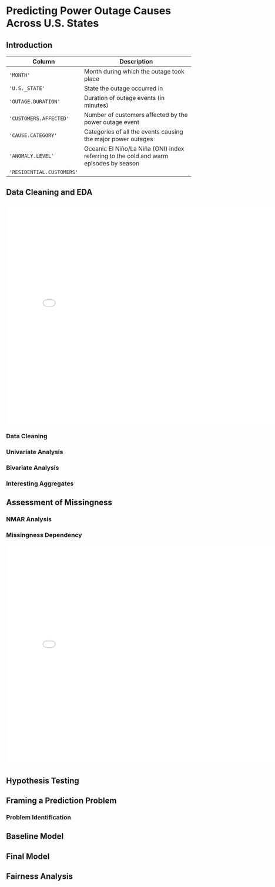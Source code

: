 # Predicting Power Outage Causes Across U.S. States

## Introduction 
 |Column                |Description|
|---|---        |
|`'MONTH'`|Month during which the outage took place|
|`'U.S._STATE'`|State the outage occurred in|
|`'OUTAGE.DURATION'`|Duration of outage events (in minutes)|
|`'CUSTOMERS.AFFECTED'`|Number of customers affected by the power outage event|
|`'CAUSE.CATEGORY'`|Categories of all the events causing the major power outages|
|`'ANOMALY.LEVEL'`|Oceanic El Niño/La Niña (ONI) index referring to the cold and warm episodes by season|
|`'RESIDENTIAL.CUSTOMERS'`| |


## Data Cleaning and EDA

<iframe
  src="us_power_outages_map.html"
  width="800"
  height="600"
  frameborder="0"
></iframe>

### Data Cleaning 
  
### Univariate Analysis

### Bivariate Analysis

### Interesting Aggregates

## Assessment of Missingness

### NMAR Analysis

### Missingness Dependency

<iframe
  src="TVD_Dist_Out_States.html"
  width="800"
  height="600"
  frameborder="0"
></iframe>
   
## Hypothesis Testing

## Framing a Prediction Problem 
### Problem Identification

## Baseline Model

## Final Model

## Fairness Analysis
